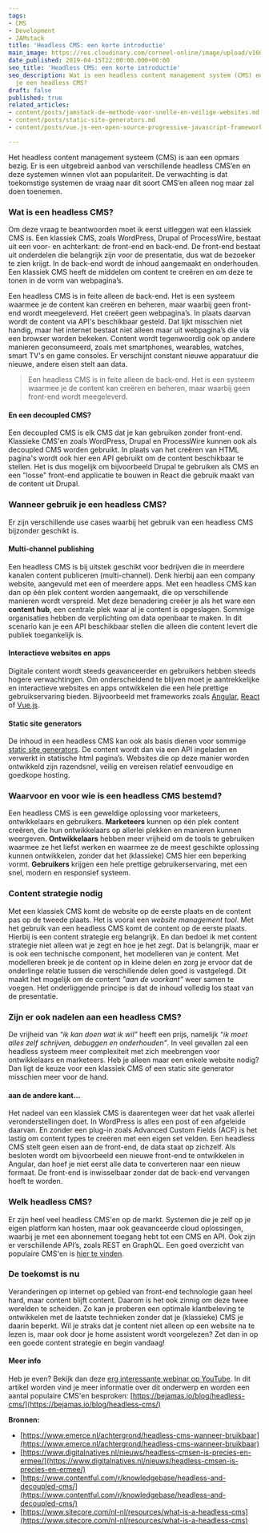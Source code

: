 ```yaml
---
tags:
- CMS
- Development
- JAMstack
title: 'Headless CMS: een korte introductie'
main_image: https://res.cloudinary.com/corneel-online/image/upload/v1603361539/corneelonline/headless-cms_r1nzge.jpg
date_published: 2019-04-15T22:00:00.000+00:00
seo_title: 'Headless CMS: een korte introductie'
seo_description: Wat is een headless content management system (CMS) en wanneer gebruik
  je een headless CMS?
draft: false
published: true
related_articles:
- content/posts/jamstack-de-methode-voor-snelle-en-veilige-websites.md
- content/posts/static-site-generators.md
- content/posts/vue.js-een-open-source-progressive-javascript-framework.md

---
```

Het headless content management systeem (CMS) is aan een opmars bezig. Er is een uitgebreid aanbod van verschillende headless CMS’en en deze systemen winnen vlot aan populariteit. De verwachting is dat toekomstige systemen de vraag naar dit soort CMS’en alleen nog maar zal doen toenemen.

### Wat is een headless CMS?

Om deze vraag te beantwoorden moet ik eerst uitleggen wat een klassiek CMS is. Een klassiek CMS, zoals WordPress, Drupal of ProcessWire, bestaat uit een voor- en achterkant: de front-end en back-end. De front-end bestaat uit onderdelen die belangrijk zijn voor de presentatie, dus wat de bezoeker te zien krijgt. In de back-end wordt de inhoud aangemaakt en onderhouden. Een klassiek CMS heeft de middelen om content te creëren en om deze te tonen in de vorm van webpagina’s. 

Een headless CMS is in feite alleen de back-end. Het is een systeem waarmee je de content kan creëren en beheren, maar waarbij geen front-end wordt meegeleverd. Het creëert geen webpagina’s. In plaats daarvan wordt de content via API's beschikbaar gesteld. Dat lijkt misschien niet handig, maar het internet bestaat niet alleen maar uit webpagina’s die via een browser worden bekeken. Content wordt tegenwoordig ook op andere manieren geconsumeerd, zoals met smartphones, wearables, watches, smart TV's en game consoles. Er verschijnt constant nieuwe apparatuur die nieuwe, andere eisen stelt aan data.

> Een headless CMS is in feite alleen de back-end. Het is een systeem waarmee je de content kan creëren en beheren, maar waarbij geen front-end wordt meegeleverd.

#### En een decoupled CMS?

Een decoupled CMS is elk CMS dat je kan gebruiken zonder front-end. Klassieke CMS'en zoals WordPress, Drupal en ProcessWire kunnen ook als decoupled CMS worden gebruikt. In plaats van het creëren van HTML pagina's wordt ook hier een API gebruikt om de content beschikbaar te stellen. Het is dus mogelijk om bijvoorbeeld Drupal te gebruiken als CMS en een "losse" front-end applicatie te bouwen in React die gebruik maakt van de content uit Drupal.

### Wanneer gebruik je een headless CMS?

Er zijn verschillende use cases waarbij het gebruik van een headless CMS bijzonder geschikt is.

#### Multi-channel publishing

Een headless CMS is bij uitstek geschikt voor bedrijven die in meerdere kanalen content publiceren (multi-channel). Denk hierbij aan een company website, aangevuld met een of meerdere apps. Met een headless CMS kan dan op één plek content worden aangemaakt, die op verschillende manieren wordt verspreid. Met deze benadering creëer je als het ware een **content hub**, een centrale plek waar al je content is opgeslagen. Sommige organisaties hebben de verplichting om data openbaar te maken. In dit scenario kan je een API beschikbaar stellen die alleen die content levert die publiek toegankelijk is.

#### Interactieve websites en apps

Digitale content wordt steeds geavanceerder en gebruikers hebben steeds hogere verwachtingen. Om onderscheidend te blijven moet je aantrekkelijke en interactieve websites en apps ontwikkelen die een hele prettige gebruikservaring bieden. Bijvoorbeeld met frameworks zoals [Angular](https://angular.io/), [React](https://reactjs.org/) of [Vue.js](https://vuejs.org/).

#### Static site generators

De inhoud in een headless CMS kan ook als basis dienen voor sommige [static site generators](https://www.staticgen.com/). De content wordt dan via een API ingeladen en verwerkt in statische html pagina’s. Websites die op deze manier worden ontwikkeld zijn razendsnel, veilig en vereisen relatief eenvoudige en goedkope hosting.

### Waarvoor en voor wie is een headless CMS bestemd?

Een headless CMS is een geweldige oplossing voor marketeers, ontwikkelaars en gebruikers. **Marketeers** kunnen op één plek content creëren, die hun ontwikkelaars op allerlei plekken en manieren kunnen weergeven. **Ontwikkelaars** hebben meer vrijheid om de tools te gebruiken waarmee ze het liefst werken en waarmee ze de meest geschikte oplossing kunnen ontwikkelen, zonder dat het (klassieke) CMS hier een beperking vormt. **Gebruikers** krijgen een hele prettige gebruikerservaring, met een snel, modern en responsief systeem.

### Content strategie nodig

Met een klassiek CMS komt de website op de eerste plaats en de content pas op de tweede plaats. Het is vooral een _website management tool_. Met het gebruik van een headless CMS komt de content op de eerste plaats. Hierbij is een content strategie erg belangrijk. En dan bedoel ik met content strategie niet alleen wat je zegt en hoe je het zegt. Dat is belangrijk, maar er is ook een technische component, het modelleren van je content. Met modelleren breek je de content op in kleine delen en zorg je ervoor dat de onderlinge relatie tussen die verschillende delen goed is vastgelegd. Dit maakt het mogelijk om de content _"aan de voorkant"_ weer samen te voegen. Het onderliggende principe is dat de inhoud volledig los staat van de presentatie.

### Zijn er ook nadelen aan een headless CMS?

De vrijheid van _“ik kan doen wat ik wil”_ heeft een prijs, namelijk _“ik moet alles zelf schrijven, debuggen en onderhouden”_. In veel gevallen zal een headless systeem meer complexiteit met zich meebrengen voor ontwikkelaars en marketeers. Heb je alleen maar een enkele website nodig? Dan ligt de keuze voor een klassiek CMS of een static site generator misschien meer voor de hand.

#### aan de andere kant...

Het nadeel van een klassiek CMS is daarentegen weer dat het vaak allerlei veronderstellingen doet. In WordPress is alles een post of een afgeleide daarvan. En zonder een plug-in zoals Advanced Custom Fields (ACF) is het lastig om content types te creëren met een eigen set velden. Een headless CMS stelt geen eisen aan de front-end, de data staat op zichzelf. Als besloten wordt om bijvoorbeeld een nieuwe front-end te ontwikkelen in Angular, dan hoef je niet eerst alle data te converteren naar een nieuw formaat. De front-end is inwisselbaar zonder dat de back-end vervangen hoeft te worden.

### Welk headless CMS?

Er zijn heel veel headless CMS'en op de markt. Systemen die je zelf op je eigen platform kan hosten, maar ook geavanceerde cloud oplossingen, waarbij je met een abonnement toegang hebt tot een CMS en API. Ook zijn er verschillende API’s, zoals REST en GraphQL. Een goed overzicht van populaire CMS'en is [hier te vinden](https://headlesscms.org/).

### De toekomst is nu

Veranderingen op internet op gebied van front-end technologie gaan heel hard, maar content blijft content. Daarom is het ook zinnig om deze twee werelden te scheiden. Zo kan je proberen een optimale klantbeleving te ontwikkelen met de laatste technieken zonder dat je (klassieke) CMS je daarin beperkt. Wil je straks dat je content niet alleen op een website na te lezen is, maar ook door je home assistent wordt voorgelezen? Zet dan in op een goede content strategie en begin vandaag!

#### Meer info

Heb je even? Bekijk dan deze [erg interessante webinar op YouTube](https://www.youtube.com/watch?v=LJ-TGbyvjOA). In dit artikel worden vind je meer informatie over dit onderwerp en worden een aantal populaire CMS'en besproken: [https://bejamas.io/blog/headless-cms/](https://bejamas.io/blog/headless-cms/) 

**Bronnen:** 

* [https://www.emerce.nl/achtergrond/headless-cms-wanneer-bruikbaar](https://www.emerce.nl/achtergrond/headless-cms-wanneer-bruikbaar) 
* [https://www.digitalnatives.nl/nieuws/headless-cmsen-is-precies-en-ermee/](https://www.digitalnatives.nl/nieuws/headless-cmsen-is-precies-en-ermee/) 
* [https://www.contentful.com/r/knowledgebase/headless-and-decoupled-cms/](https://www.contentful.com/r/knowledgebase/headless-and-decoupled-cms/) 
* [https://www.sitecore.com/nl-nl/resources/what-is-a-headless-cms](https://www.sitecore.com/nl-nl/resources/what-is-a-headless-cms)